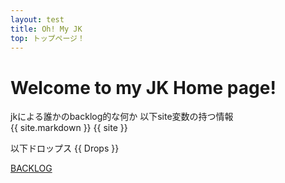 ```yaml
---
layout: test
title: Oh! My JK
top: トップページ！
---
```

# Welcome to my JK Home page!
jkによる誰かのbacklog的な何か
以下site変数の持つ情報  
{{ site.markdown }}
{{ site }}

以下ドロップス
{{ Drops }}

<a href="/backlog_home">BACKLOG</a>
